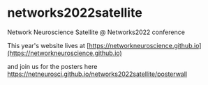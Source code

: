 # networks2022satellite

Network Neuroscience Satellite @ Networks2022 conference

This year's website lives at [https://networkneuroscience.github.io](https://networkneuroscience.github.io)

and join us for the posters here https://netneurosci.github.io/networks2022satellite/posterwall
